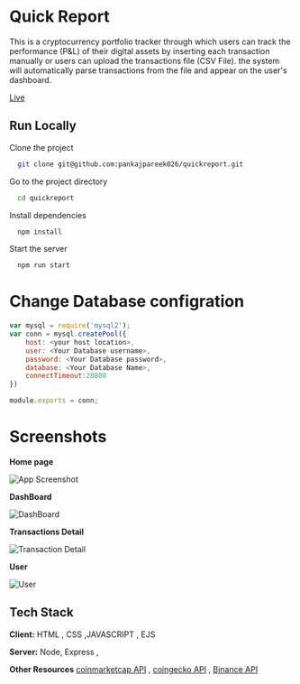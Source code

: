 
# Quick Report                                                                                   

This is a cryptocurrency portfolio tracker through which users can track the performance (P&L) of their digital assets by inserting each transaction manually or users can upload the transactions file (CSV File). the system will automatically parse transactions from the file and appear on the user's dashboard.

[Live](https://quickreport.cyclic.app)

## Run Locally

Clone the project

```bash
  git clone git@github.com:pankajpareek026/quickreport.git
```

Go to the project directory

```bash
  cd quickreport
```

Install dependencies

```bash
  npm install
```

Start the server

```bash
  npm run start
```

# Change Database configration 

```javascript
var mysql = require('mysql2');
var conn = mysql.createPool({
    host: <your host location>,
    user: <Your Database username>,
    password: <Your Database password>,
    database: <Your Database Name>,
    connectTimeout:28800
})

module.exports = conn;  
```


# Screenshots
**Home page**

![App Screenshot](https://i.ibb.co/B3fVnR8/Home.png)


**DashBoard**

![DashBoard](https://i.ibb.co/8X3MJdr/dashboard.png)

**Transactions Detail**

![Transaction Detail](https://i.ibb.co/5BMf37Z/transaction.png)

**User**

![User](https://i.ibb.co/GkYT2ts/user.png)


## Tech Stack

**Client:** HTML , CSS ,JAVASCRIPT , EJS


**Server:** Node, Express ,

**Other Resources** 
[coinmarketcap API](https://coinmarketcap.com/api/) ,
[coingecko API](https://www.coingecko.com/en/api/documentation) ,
[Binance API](https://github.com/binance/binance-spot-api-docs/blob/master/rest-api.md)


